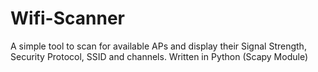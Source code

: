 # Wifi-Scanner
A simple tool to scan for available APs and display their Signal Strength, Security Protocol, SSID and channels. Written in Python (Scapy Module)

